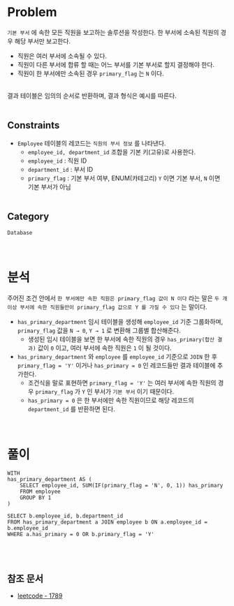 # Problem
`기본 부서` 에 속한 모든 직원을 보고하는 솔루션을 작성한다. 한 부서에 소속된 직원의 경우 해당 부서만 보고한다.
- 직원은 여러 부서에 소속될 수 있다.
- 직원이 다른 부서에 합류 할 때는 어느 부서를 기본 부서로 할지 결정해야 한다.
- 직원이 한 부서에만 소속된 경우 `primary_flag` 는 `N` 이다.
<br/><br/>

결과 테이블은 임의의 순서로 반환하며, 결과 형식은 예시를 따른다.
<br/><br/>

## Constraints
- `Employee` 테이블의 레코드는 `직원의 부서 정보` 를 나타낸다.
    - `employee_id, department_id` 조합을 기본 키(고유)로 사용한다.
    - `employee_id` : 직원 ID
    - `department_id` : 부서 ID
    - `primary_flag` : 기본 부서 여부, ENUM(카테고리) `Y` 이면 기본 부서, `N` 이면 기본 부서가 아님
<br/><br/>

## Category
`Database`
<br/><br/><br/>

# 분석
주어진 조건 안에서 `한 부서에만 속한 직원은 primary_flag 값이 N 이다` 라는 말은 `두 개 이상 부서에 속한 직원들만이 primary_flag 값으로 Y 를 가질 수 있다` 는 말이다.
- `has_primary_department` 임시 테이블을 생성해 `employee_id` 기준 그룹화하며, `primary_flag` 값을 `N → 0`, `Y → 1` 로 변환해 그룹별 합산해준다.
    - 생성된 임시 테이블을 보면 한 부서에 속한 직원의 경우 `has_primary(합산 결과)` 값이 `0` 이고, 여러 부서에 속한 직원은 `1` 이 될 것이다.
- `has_primary_department` 와 `employee` 를 `employee_id` 기준으로 `JOIN` 한 후 `primary_flag = 'Y'` 이거나 `has_primary = 0` 인 레코드들만 결과 테이블에 추가한다.
    - 조건식을 말로 표현하면 `primary_flag = 'Y'` 는 여러 부서에 속한 직원의 경우 `primary_flag` 가 `Y` 인 부서가 `기본 부서` 이기 때문이다.
    - `has_primary = 0` 은 한 부서에만 속한 직원이므로 해당 레코드의 `department_id` 를 반환하면 된다.
<br/><br/><br/>

# 풀이
```mysql
WITH
has_primary_department AS (
    SELECT employee_id, SUM(IF(primary_flag = 'N', 0, 1)) has_primary
    FROM employee
    GROUP BY 1
)

SELECT b.employee_id, b.department_id
FROM has_primary_department a JOIN employee b ON a.employee_id = b.employee_id
WHERE a.has_primary = 0 OR b.primary_flag = 'Y' 
```
<br/><br/>

## 참조 문서
- [leetcode - 1789](https://leetcode.com/problems/primary-department-for-each-employee/description/)